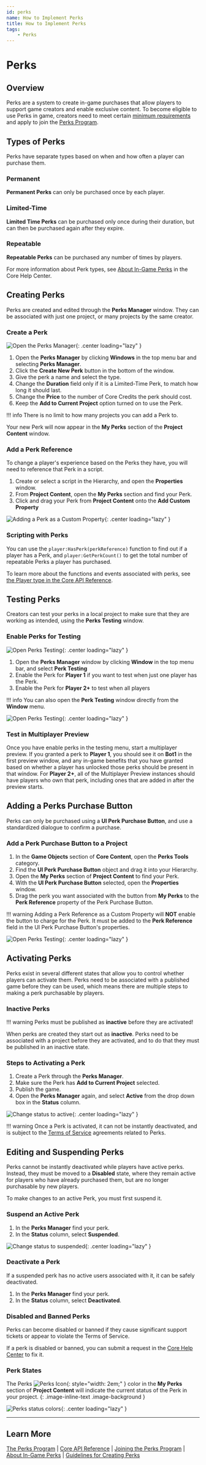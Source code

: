 ```yaml
---
id: perks
name: How to Implement Perks
title: How to Implement Perks
tags:
    - Perks
---
```


# Perks

## Overview

Perks are a system to create in-game purchases that allow players to support game creators and enable exclusive content. To become eligible to use Perks in game, creators need to meet certain [minimum requirements](joining_perks.md) and apply to join the [Perks Program](perks_program.md).

## Types of Perks

Perks have separate types based on when and how often a player can purchase them.

### Permanent

**Permanent Perks** can only be purchased once by each player.

### Limited-Time

**Limited Time Perks** can be purchased only once during their duration, but can then be purchased again after they expire.

### Repeatable

**Repeatable Perks** can be purchased any number of times by players.

For more information about Perk types, see [About In-Game Perks](https://support.coregames.com/hc/en-us/articles/360060361453-About-In-Game-Perks) in the Core Help Center.

## Creating Perks

Perks are created and edited through the **Perks Manager** window. They can be associated with just one project, or many projects by the same creator.

### Create a Perk

![Open the Perks Manager](../img/Perks/Perks_OpenPerksManager.png){: .center loading="lazy" }

1. Open the **Perks Manager** by clicking **Windows** in the top menu bar and selecting **Perks Manager**.
2. Click the **Create New Perk** button in the bottom of the window.
3. Give the perk a name and select the type.
4. Change the **Duration** field only if it is a Limited-Time Perk, to match how long it should last.
5. Change the **Price** to the number of Core Credits the perk should cost.
6. Keep the **Add to Current Project** option turned on to use the Perk.

!!! info
    There is no limit to how many projects you can add a Perk to.

Your new Perk will now appear in the **My Perks** section of the **Project Content** window.

### Add a Perk Reference

To change a player's experience based on the Perks they have, you will need to reference that Perk in a script.

1. Create or select a script in the Hierarchy, and open the **Properties** window.
2. From **Project Content**, open the **My Perks** section and find your Perk.
3. Click and drag your Perk from **Project Content** onto the **Add Custom Property**

![Adding a Perk as a Custom Property](../img/Perks/Perks_PerkReferenceCustomProperty.png){: .center loading="lazy" }

### Scripting with Perks

You can use the `player:HasPerk(perkReference)` function to find out if a player has a Perk, and `player:GetPerkCount()` to get the total number of repeatable Perks a player has purchased.

To learn more about the functions and events associated with perks, see [the Player type in the Core API Reference](../api/index.md#player).

## Testing Perks

Creators can test your perks in a local project to make sure that they are working as intended, using the **Perks Testing** window.

### Enable Perks for Testing

![Open Perks Testing](../img/Perks/Perks_OpenPerkTestingFromManager.png){: .center loading="lazy" }

1. Open the **Perks Manager** window by clicking **Window** in the top menu bar, and select **Perk Testing**
2. Enable the Perk for **Player 1** if you want to test when just one player has the Perk.
3. Enable the Perk for **Player 2+** to test when all players

!!! info
    You can also open the **Perk Testing** window directly from the **Window** menu.

![Open Perks Testing](../img/Perks/Perks_OpenPerkTesting.png){: .center loading="lazy" }

### Test in Multiplayer Preview

Once you have enable perks in the testing menu, start a multiplayer preview. If you granted a perk to **Player 1**, you should see it on **Bot1** in the first preview window, and any in-game benefits that you have granted based on whether a player has unlocked those perks should be present in that window. For **Player 2+**, all of the Multiplayer Preview instances should have players who own that perk, including ones that are added in after the preview starts.

## Adding a Perks Purchase Button

Perks can only be purchased using a **UI Perk Purchase Button**, and use a standardized dialogue to confirm a purchase.

### Add a Perk Purchase Button to a Project

1. In the **Game Objects** section of **Core Content**, open the **Perks Tools** category.
2. Find the **UI Perk Purchase Button** object and drag it into your Hierarchy.
3. Open the **My Perks** section of **Project Content** to find your Perk.
4. With the **UI Perk Purchase Button** selected, open the **Properties** window.
5. Drag the perk you want associated with the button from **My Perks** to the **Perk Reference** property of the Perk Purchase Button.

!!! warning
    Adding a Perk Reference as a Custom Property will **NOT** enable the button to charge for the Perk. It must be added to the **Perk Reference** field in the UI Perk Purchase Button's properties.

![Open Perks Testing](../img/Perks/Perks_UIButton.png){: .center loading="lazy" }

## Activating Perks

Perks exist in several different states that allow you to control whether players can activate them. Perks need to be associated with a published game before they can be used, which means there are multiple steps to making a perk purchasable by players.

### Inactive Perks

!!! warning
    Perks must be published as **inactive** before they are activated!

When perks are created they start out as **inactive**. Perks need to be associated with a project before they are activated, and to do that they must be published in an inactive state.

### Steps to Activating a Perk

1. Create a Perk through the **Perks Manager**.
2. Make sure the Perk has **Add to Current Project** selected.
3. Publish the game.
4. Open the **Perks Manager** again, and select **Active** from the drop down box in the **Status** column.

![Change status to active](../img/Perks/Perks_ActivatePerk.png){: .center loading="lazy" }

!!! warning
    Once a Perk is activated, it can not be instantly deactivated, and is subject to the [Terms of Service](https://support.coregames.com/hc/en-us/articles/1500000105081-Joining-the-Perks-Program) agreements related to Perks.

## Editing and Suspending Perks

Perks cannot be instantly deactivated while players have active perks. Instead, they must be moved to a **Disabled** state, where they remain active for players who have already purchased them, but are no longer purchasable by new players.

To make changes to an active Perk, you must first suspend it.

### Suspend an Active Perk

1. In the **Perks Manager** find your perk.
2. In the **Status** column, select **Suspended**.

![Change status to suspended](../img/Perks/Perks_SuspendPerk.png){: .center loading="lazy" }

### Deactivate a Perk

If a suspended perk has no active users associated with it, it can be safely deactivated.

1. In the **Perks Manager** find your perk.
2. In the **Status** column, select **Deactivated**.

### Disabled and Banned Perks

Perks can become disabled or banned if they cause significant support tickets or appear to violate the Terms of Service.

If a perk is disabled or banned, you can submit a request in the [Core Help Center](https://support.coregames.com/hc/en-us) to fix it.

### Perk States

The Perks ![Perks Icon](../img/EditorManual/icons/AssetType_PerkReference.png){: style="width: 2em;" } color in the **My Perks** section of **Project Content** will indicate the current status of the Perk in your project.
{: .image-inline-text .image-background }

![Perks status colors](../img/Perks/Perks_PerkStateColors.png){: .center loading="lazy" }

---

## Learn More

[The Perks Program](perks_program.md) | [Core API Reference](../api/index.md#player) | [Joining the Perks Program](joining_perks.md) | [About In-Game Perks](https://support.coregames.com/hc/en-us/articles/360060361453-About-In-Game-Perks) | [Guidelines for Creating Perks](perks_rules.md)
